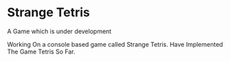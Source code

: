 # Strange Tetris
A Game which is under development

Working On a console based game called Strange Tetris.
Have Implemented The Game Tetris So Far.
